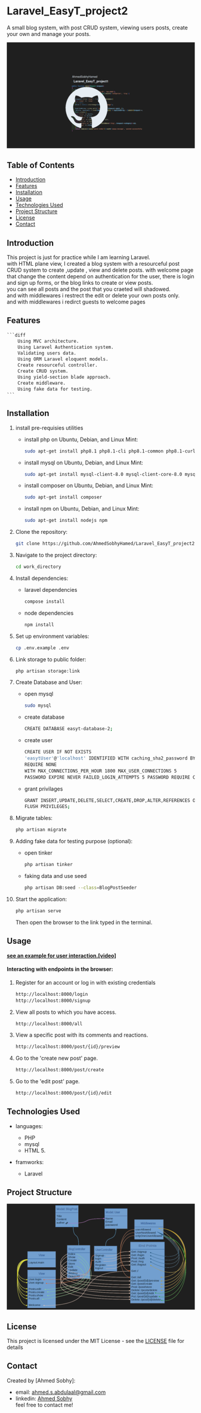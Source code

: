 # Laravel_EasyT_project2

A small blog system, with post CRUD system, viewing users posts, create your own and manage your posts.

![](repo-image/name.png)

## Table of Contents

-   [Introduction](#introduction)
-   [Features](#features)
-   [Installation](#installation)
-   [Usage](#usage)
-   [Technologies Used](#technologies-used)
-   [Project Structure](#project-structure)
-   [License](#license)
-   [Contact](#contact)

  <!-- intro -->

## Introduction

This project is just for practice while I am learning Laravel.
<br>
with HTML plane view, I created a blog system with a resourceful post CRUD system to create ,update , view and delete posts. with welcome page that change the content depend on authentication for the user, there is login and sign up forms, or the blog links to create or view posts.
<br>
you can see all posts and the post that you craeted will shadowed.
<br>
and with middlewares i restrect the edit or delete your own posts only.
<br>
and with middlewares i redirct guests to welcome pages

  <!-- technologies was used with links if available -->

## Features

    ```diff
        Using MVC architecture.
        Using Laravel Authentication system.
        Validating users data.
        Using ORM Laravel eloquent models.
        Create resourceful controller.
        Create CRUD system.
        Using yield-section blade approach.
        Create middleware.
        Using fake data for testing.
    ```

  <!-- get start and how to run with the prerequisites mintion -->

## Installation

1. install pre-requisies utilities

    - install php
      on Ubuntu, Debian, and Linux Mint:

        ```sh
        sudo apt-get install php8.1 php8.1-cli php8.1-common php8.1-curl php8.1-mysql
        ```

    - install mysql
      on Ubuntu, Debian, and Linux Mint:

        ```sh
        sudo apt-get install mysql-client-8.0 mysql-client-core-8.0 mysql-server-core-8.0
        ```

    - install composer
      on Ubuntu, Debian, and Linux Mint:

        ```sh
        sudo apt-get install composer
        ```

    - install npm
      on Ubuntu, Debian, and Linux Mint:

        ```sh
        sudo apt-get install nodejs npm
        ```

2. Clone the repository:

    ```sh
    git clone https://github.com/AhmedSobhyHamed/Laravel_EasyT_project2.git
    ```

3. Navigate to the project directory:

    ```sh
    cd work_directory
    ```

4. Install dependencies:

    - laravel dependencies

        ```sh
        compose install
        ```

    - node dependencies

        ```sh
        npm install
        ```

5. Set up environment variables:

    ```sh
    cp .env.example .env
    ```

6. Link storage to public folder:

    ```sh
    php artisan storage:link
    ```

7. Create Database and User:

    - open mysql

        ```sh
        sudo mysql
        ```

    - create database

        ```sh
        CREATE DATABASE easyt-database-2;
        ```

    - create user

        ```sh
        CREATE USER IF NOT EXISTS
        'easytUser'@'localhost' IDENTIFIED WITH caching_sha2_password BY 'password'
        REQUIRE NONE
        WITH MAX_CONNECTIONS_PER_HOUR 1800 MAX_USER_CONNECTIONS 5
        PASSWORD EXPIRE NEVER FAILED_LOGIN_ATTEMPTS 5 PASSWORD REQUIRE CURRENT PASSWORD_LOCK_TIME 1;
        ```

    - grant privilages

        ```sh
        GRANT INSERT,UPDATE,DELETE,SELECT,CREATE,DROP,ALTER,REFERENCES ON `easyt-database-2`.* TO 'easytUser'@'localhost';
        FLUSH PRIVILEGES;
        ```

8. Migrate tables:

    ```sh
    php artisan migrate
    ```

9. Adding fake data for testing purpose (optional):

    - open tinker

        ```sh
        php artisan tinker
        ```

    - faking data and use seed

        ```sh
        php artisan DB:seed --class=BlogPostSeeder
        ```

10. Start the application:

    ```sh
    php artisan serve
    ```

    Then open the browser to the link typed in the terminal.

  <!-- usage or how to interact with this technologies like api end points and what they do -->

## Usage

<!-- **You can interact with the project via this link**
[web page on github](https://ahmedsobhyhamed.github.io/Laravel_EasyT_project2/).
<br> -->

**[see an example for user interaction.[video]](http://youtube.com)**

#### Interacting with endpoints in the browser:

1. Register for an account or log in with existing credentials

    ```diff
    http://localhost:8000/login
    http://localhost:8000/signup
    ```

2. View all posts to which you have access.

    ```diff
    http://localhost:8000/all
    ```

3. View a specific post with its comments and reactions.

    ```diff
    http://localhost:8000/post/{id}/preview
    ```

4. Go to the 'create new post' page.

    ```diff
    http://localhost:8000/post/create
    ```

5. Go to the 'edit post' page.
    ```diff
    http://localhost:8000/post/{id}/edit
    ```

## Technologies Used

-   languages:

    -   PHP
    -   mysql
    -   HTML 5.

-   framworks:

    -   Laravel

      <!-- about the project and a digram of how it work -->

## Project Structure

![](repo-image/about.png)

  <!-- licance -->

## License

This project is licensed under the MIT License - see the [LICENSE](/LICENSE) file for details

  <!-- contacts -->

## Contact

Created by [Ahmed Sobhy]:

-   email: [ahmed.s.abdulaal@gmail.com](mailto:ahmed.s.abdulaal@gmail.com)
-   linkedin: [Ahmed Sobhy](https://www.linkedin.com/in/ahmed-sobhy-b824b7201/)
    <br>
    feel free to contact me!
